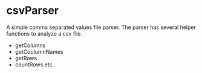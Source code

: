 # csvParser

A simple comma separated values file parser.
The parser has several helper functions to analyze a csv file.                                                                              
  * getColumns   
  * getCoulumnNames
  * getRows
  * countRows  etc.
